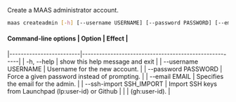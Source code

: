 Create a MAAS administrator account.

```bash
maas createadmin [-h] [--username USERNAME] [--password PASSWORD] [--email EMAIL] [--ssh-import SSH_IMPORT]
```

#### Command-line options | Option | Effect |
|-------------------------|-------------------------------------------------------|
| -h, --help              | show this help message and exit                       |
| --username USERNAME     | Username for the new account.                         |
| --password PASSWORD     | Force a given password instead of prompting.          |
| --email EMAIL           | Specifies the email for the admin.                    |
| --ssh-import SSH_IMPORT | Import SSH keys from Launchpad (lp:user-id) or Github |
|                         | (gh:user-id).                                         |
